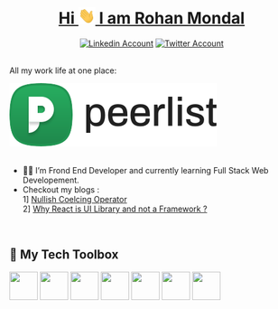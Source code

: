 <div align="center">

<br>

# [Hi <img src="https://raw.githubusercontent.com/ABSphreak/ABSphreak/master/gifs/Hi.gif" width="30px"> I am Rohan Mondal](https://rohanspage.netlify.app/)
  </div>
  <div align=center>
  <a href="https://www.linkedin.com/in/rohanmondal/"><img src="https://cdn.worldvectorlogo.com/logos/linkedin-icon-2.svg" title="Linkedin" alt="Linkedin Account" width="30"/></a>
  <a href="https://twitter.com/RohanMo33437915"><img src="https://cdn.worldvectorlogo.com/logos/twitter-6.svg" title="Twitter" alt="Twitter Account" width="40"/></a>
  <br><br>
 
</div>
  <p>All my work life at one place:<p>
  <a href="https://peerlist.io/rohanmond"><img src="https://github.com/Siddhant-K-code/Siddhant-K-code/raw/master/PL%20Logo%20-%20Primary.svg"></a>
  <br>
 <br>
  
  
* 👨‍💻 I’m Frond End Developer and currently learning Full Stack Web Developement.
* Checkout my blogs :<br>
  1] <a href="https://rohan108dev.hashnode.dev/what-the-heck-is-debouncing-in-javascript" target="_blank"> Nullish Coelcing Operator </a> <br>
  2] <a href="https://rohan108dev.hashnode.dev/some-insights-of-usestate-useeffect-and-stale-closures" target="_blank"> Why React is UI Library and not a Framework ? </a><br>
  
  
<br>

## 🧰 My Tech Toolbox

<p>
<img src="https://cdn.jsdelivr.net/gh/devicons/devicon/icons/html5/html5-original.svg" width="50" height="50"/>
<img src="https://cdn.jsdelivr.net/gh/devicons/devicon/icons/css3/css3-original.svg" width="50" height="50"/>
<img src="https://cdn.jsdelivr.net/gh/devicons/devicon/icons/javascript/javascript-original.svg"width="50" height="50" />
<img src="https://cdn.jsdelivr.net/gh/devicons/devicon/icons/typescript/typescript-original.svg" width="50" height="50"/>
 <img src="https://cdn.jsdelivr.net/gh/devicons/devicon/icons/react/react-original.svg"  width="50" height="50"/>
<img src="https://cdn.jsdelivr.net/gh/devicons/devicon/icons/visualstudio/visualstudio-plain.svg" width="50" height="50"/>
<img src="https://cdn.jsdelivr.net/gh/devicons/devicon/icons/jira/jira-original-wordmark.svg"width="50" height="50" />
  </p>
<br>  
 
